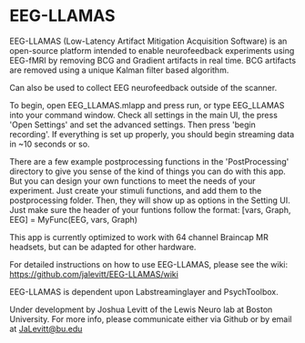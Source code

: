 # EEG-LLAMAS

EEG-LLAMAS (Low-Latency Artifact Mitigation Acquisition Software) is an
open-source platform intended to enable neurofeedback experiments using 
EEG-fMRI by removing BCG and Gradient artifacts in real time. BCG 
artifacts are removed using a unique Kalman filter based algorithm.

Can also be used to collect EEG neurofeedback outside of the scanner.

To begin, open EEG_LLAMAS.mlapp and press run, or type 
EEG_LLAMAS into your command window. Check all settings in the main 
UI, the press 'Open Settings' and set the advanced settings. Then press 
'begin recording'. If everything is set up properly, you should begin 
streaming data in ~10 seconds or so. 

There are a few example postprocessing functions in the 'PostProcessing' 
directory to give you sense of the kind of things you can do with this app. 
But you can design your own functions to meet the needs of your experiment. 
Just create your stimuli functions, and add them to the postprocessing 
folder. Then, they will show up as options in the Setting UI.
Just make sure the header of your funtions follow the format:
[vars, Graph, EEG] = MyFunc(EEG, vars, Graph)

This app is currently optimized to work with 64 channel Braincap MR 
headsets, but can be adapted for other hardware.

For detailed instructions on how to use EEG-LLAMAS, please see the wiki: https://github.com/jalevitt/EEG-LLAMAS/wiki

EEG-LLAMAS is dependent upon Labstreaminglayer and PsychToolbox.

Under development by Joshua Levitt of the Lewis Neuro lab at Boston 
University.
For more info, please communicate either via Github or by email at 
JaLevitt@bu.edu
